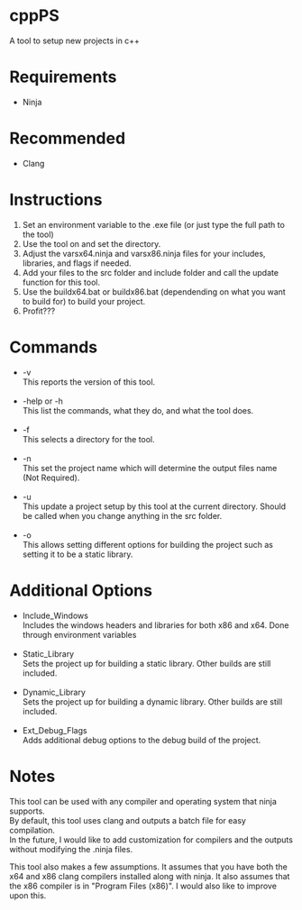 # cppPS
 A tool to setup new projects in c++

<h1>Requirements</h1>
<ul>
 <li>Ninja</li>
</ul>
 
<h1>Recommended</h1>
<ul>
 <li>Clang</li>
</ul>

<h1>Instructions</h1>
<ol>
 <li>Set an environment variable to the .exe file (or just type the full path to the tool)</li>
 <li>Use the tool on and set the directory.</li>
 <li>Adjust the varsx64.ninja and varsx86.ninja files for your includes, libraries, and flags if needed.</li>
 <li>Add your files to the src folder and include folder and call the update function for this tool.</li>
 <li>Use the buildx64.bat or buildx86.bat (dependending on what you want to build for) to build your project.</li>
 <li>Profit???</li>
</ol>

<h1>Commands</h1>
<ul>
 <li>-v<br>This reports the version of this tool.</li>
 <br>
 <li>-help or -h<br>This list the commands, what they do, and what the tool does.</li>
 <br>
 <li>-f<br>This selects a directory for the tool.</li>
 <br>
 <li>-n<br>This set the project name which will determine the output files name (Not Required).</li>
 <br>
 <li>-u<br>This update a project setup by this tool at the current directory. Should be called when you change anything in the src folder.</li>
 <br>
 <li>-o<br>This allows setting different options for building the project such as setting it to be a static library.</li>
</ul>

<h1>Additional Options</h1>
<ul>
 <li>Include_Windows<br>Includes the windows headers and libraries for both x86 and x64. Done through environment variables</li>
 <br>
 <li>Static_Library<br>Sets the project up for building a static library. Other builds are still included.</li>
 <br>
 <li>Dynamic_Library<br>Sets the project up for building a dynamic library. Other builds are still included.</li>
 <br>
 <li>Ext_Debug_Flags<br>Adds additional debug options to the debug build of the project.</li>
</ul>

<h1>Notes</h1>
<p>This tool can be used with any compiler and operating system that ninja supports.<br>
By default, this tool uses clang and outputs a batch file for easy compilation.<br>
In the future, I would like to add customization for compilers and the outputs without modifying the .ninja files.<p>
<p>This tool also makes a few assumptions. It assumes that you have both the x64 and x86 clang compilers installed along with ninja. It also assumes that the x86 compiler is in "Program Files (x86)". I would also like to improve upon this.</p>
